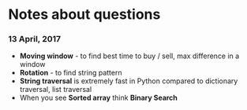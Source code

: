 # Notes about questions### 13 April, 2017* **Moving window** - to find best time to buy / sell, max difference in a window* **Rotation** - to find string pattern* **String traversal** is extremely fast in Python compared to dictionary traversal, list traversal* When you see **Sorted array** think **Binary Search**